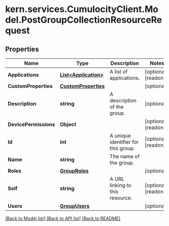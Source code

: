 # kern.services.CumulocityClient.Model.PostGroupCollectionResourceRequest

## Properties

Name | Type | Description | Notes
------------ | ------------- | ------------- | -------------
**Applications** | [**List&lt;Application&gt;**](Application.md) | A list of applications. | [optional] [readonly] 
**CustomProperties** | [**CustomProperties**](CustomProperties.md) |  | [optional] 
**Description** | **string** | A description of the group. | [optional] 
**DevicePermissions** | **Object** |  | [optional] [readonly] 
**Id** | **int** | A unique identifier for this group. | [optional] [readonly] 
**Name** | **string** | The name of the group. | 
**Roles** | [**GroupRoles**](GroupRoles.md) |  | [optional] 
**Self** | **string** | A URL linking to this resource. | [optional] [readonly] 
**Users** | [**GroupUsers**](GroupUsers.md) |  | [optional] 

[[Back to Model list]](../README.md#documentation-for-models) [[Back to API list]](../README.md#documentation-for-api-endpoints) [[Back to README]](../README.md)

